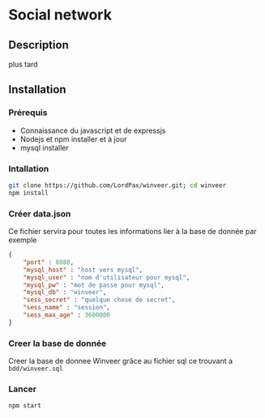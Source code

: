 # Social network
## Description
plus tard 

<!-- ## Images
### Acceuil
![accueil](https://raw.githubusercontent.com/LordPax/winveer/master/exemple/accueil.png)

### Nouveau thread
![newthread](https://raw.githubusercontent.com/LordPax/winveer/master/exemple/newthread.png)

### Les threads
![lorem](https://raw.githubusercontent.com/LordPax/winveer/master/exemple/thread_lorem.png)
![readme](https://raw.githubusercontent.com/LordPax/winveer/master/exemple/thread_readme.png)

### Les réponses
![reponse](https://raw.githubusercontent.com/LordPax/winveer/master/exemple/reponse.png) -->

## Installation
### Prérequis
* Connaissance du javascript et de expressjs
* Nodejs et npm installer et à jour
* mysql installer

### Intallation
```bash
git clone https://github.com/LordPax/winveer.git; cd winveer
npm install
```

### Créer data.json
Ce fichier servira pour toutes les informations lier à la base de donnée par exemple
```json
{
    "port" : 8080,
    "mysql_host" : "host vers mysql",
    "mysql_user" : "nom d'utilisateur pour mysql",
    "mysql_pw" : "mot de passe pour mysql",
    "mysql_db" : "winveer",
    "sess_secret" : "quelque chose de secret",
    "sess_name" : "session",
    "sess_max_age" : 3600000
}
```

### Creer la base de donnée
Creer la base de donnee Winveer grâce au fichier sql ce trouvant a `bdd/winveer.sql` 

### Lancer
```bash
npm start
```